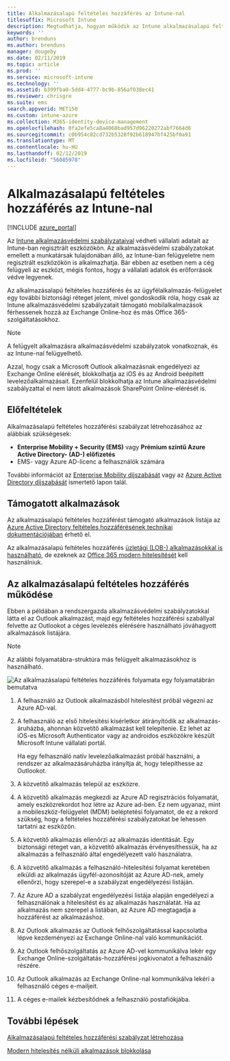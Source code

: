 ```yaml
---
title: Alkalmazásalapú feltételes hozzáférés az Intune-nal
titlesuffix: Microsoft Intune
description: Megtudhatja, hogyan működik az Intune alkalmazásalapú feltételes hozzáférése.
keywords: ''
author: brenduns
ms.author: brenduns
manager: dougeby
ms.date: 02/11/2019
ms.topic: article
ms.prod: ''
ms.service: microsoft-intune
ms.technology: ''
ms.assetid: b399fba0-5dd4-4777-bc9b-856af038ec41
ms.reviewer: chrisgre
ms.suite: ems
search.appverid: MET150
ms.custom: intune-azure
ms.collection: M365-identity-device-management
ms.openlocfilehash: 0fa2efe5ca8a4068bad957d96220272abf7664d6
ms.sourcegitcommit: c0b954c82cd732b5328f92b618947bf425bf0a91
ms.translationtype: MT
ms.contentlocale: hu-HU
ms.lasthandoff: 02/12/2019
ms.locfileid: "56085978"
---
```

# <a name="app-based-conditional-access-with-intune"></a>Alkalmazásalapú feltételes hozzáférés az Intune-nal

[!INCLUDE [azure_portal](./includes/azure_portal.md)]

Az [Intune alkalmazásvédelmi szabályzataival](app-protection-policy.md) védheti vállalati adatait az Intune-ban regisztrált eszközökön. Az alkalmazásvédelmi szabályzatokat emellett a munkatársak tulajdonában álló, az Intune-ban felügyeletre nem regisztrált eszközökön is alkalmazhatja. Bár ebben az esetben nem a cég felügyeli az eszközt, mégis fontos, hogy a vállalati adatok és erőforrások védve legyenek.

Az alkalmazásalapú feltételes hozzáférés és az ügyfélalkalmazás-felügyelet egy további biztonsági réteget jelent, mivel gondoskodik róla, hogy csak az Intune alkalmazásvédelmi szabályzatait támogató mobilalkalmazások férhessenek hozzá az Exchange Online-hoz és más Office 365-szolgáltatásokhoz.

> [!NOTE]
> A felügyelt alkalmazásra alkalmazásvédelmi szabályzatok vonatkoznak, és az Intune-nal felügyelhető.

Azzal, hogy csak a Microsoft Outlook alkalmazásnak engedélyezi az Exchange Online elérését, blokkolhatja az iOS és az Android beépített levelezőalkalmazásait. Ezenfelül blokkolhatja az Intune alkalmazásvédelmi szabályzattal el nem látott alkalmazások SharePoint Online-elérését is.

## <a name="prerequisites"></a>Előfeltételek
Alkalmazásalapú feltételes hozzáférési szabályzat létrehozásához az alábbiak szükségesek:

- **Enterprise Mobility + Security (EMS)** vagy **Prémium szintű Azure Active Directory- (AD-) előfizetés**
- EMS- vagy Azure AD-licenc a felhasználók számára

További információt az [Enterprise Mobility díjszabását](https://www.microsoft.com/cloud-platform/enterprise-mobility-pricing) vagy az [Azure Active Directory díjszabását](https://azure.microsoft.com/pricing/details/active-directory/) ismertető lapon talál.

## <a name="supported-apps"></a>Támogatott alkalmazások

Az alkalmazásalapú feltételes hozzáférést támogató alkalmazások listája az [Azure Active Directory feltételes hozzáférésének technikai dokumentációjában](https://docs.microsoft.com/azure/active-directory/active-directory-conditional-access-technical-reference) érhető el.

Az alkalmazásalapú feltételes hozzáférés [üzletági (LOB-) alkalmazásokkal is használható](app-modern-authentication-block.md), de ezeknek az [Office 365 modern hitelesítését](https://support.office.com/article/Using-Office-365-modern-authentication-with-Office-clients-776c0036-66fd-41cb-8928-5495c0f9168a) kell használniuk. 

## <a name="how-app-based-conditional-access-works"></a>Az alkalmazásalapú feltételes hozzáférés működése

Ebben a példában a rendszergazda alkalmazásvédelmi szabályzatokkal látta el az Outlook alkalmazást, majd egy feltételes hozzáférési szabállyal felvette az Outlookot a céges levelezés elérésére használható jóváhagyott alkalmazások listájára.

> [!NOTE]
> Az alábbi folyamatábra-struktúra más felügyelt alkalmazásokhoz is használható.

![Az alkalmazásalapú feltételes hozzáférés folyamata egy folyamatábrán bemutatva](./media/ca-intune-common-ways-3.png)

1. A felhasználó az Outlook alkalmazásból hitelesítést próbál végezni az Azure AD-val.

2. A felhasználó az első hitelesítési kísérletkor átirányítódik az alkalmazás-áruházba, ahonnan közvetítő alkalmazást kell telepítenie. Ez lehet az iOS-es Microsoft Authenticator vagy az androidos eszközökre készült Microsoft Intune vállalati portál.

   Ha egy felhasználó natív levelezőalkalmazást próbál használni, a rendszer az alkalmazásáruházba irányítja át, hogy telepíthesse az Outlookot.

3. A közvetítő alkalmazás települ az eszközre.

4. A közvetítő alkalmazás megkezdi az Azure AD regisztrációs folyamatát, amely eszközrekordot hoz létre az Azure ad-ben. Ez nem ugyanaz, mint a mobileszköz-felügyelet (MDM) beléptetési folyamatot, de ez a rekord szükség, hogy a feltételes hozzáférési szabályzatokat be lehessen tartatni az eszközön.

5. A közvetítő alkalmazás ellenőrzi az alkalmazás identitását. Egy biztonsági réteget van, a közvetítő alkalmazás érvényesíthessük, ha az alkalmazás a felhasználó által engedélyezett való használatra.

6. A közvetítő alkalmazás a felhasználó-hitelesítési folyamat keretében elküldi az alkalmazás ügyfél-azonosítóját az Azure AD-nek, amely ellenőrzi, hogy szerepel-e a szabályzat engedélyezési listáján.

7. Az Azure AD a szabályzat engedélyezési listája alapján engedélyezi a felhasználónak a hitelesítést és az alkalmazás használatát. Ha az alkalmazás nem szerepel a listában, az Azure AD megtagadja a hozzáférést az alkalmazáshoz.

8. Az Outlook alkalmazás az Outlook felhőszolgáltatással kapcsolatba lépve kezdeményezi az Exchange Online-nal való kommunikációt.

9. Az Outlook felhőszolgáltatás az Azure AD-vel kommunikálva lekér egy Exchange Online-szolgáltatás-hozzáférési jogkivonatot a felhasználó részére.

10. Az Outlook alkalmazás az Exchange Online-nal kommunikálva lekéri a felhasználó céges e-mailjeit.

11. A céges e-mailek kézbesítődnek a felhasználó postafiókjába.

## <a name="next-steps"></a>További lépések
[Alkalmazásalapú feltételes hozzáférési szabályzat létrehozása](app-based-conditional-access-intune-create.md)

[Modern hitelesítés nélküli alkalmazások blokkolása](app-modern-authentication-block.md)
